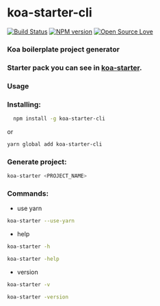 # koa-starter-cli

[![Build Status](https://travis-ci.org/VamOSGS/koa-starter-cli.svg?branch=master)](https://travis-ci.org/vamosgs/koa-starter-cli)
[![NPM version](https://badge.fury.io/js/koa-starter-cli.svg)](http://badge.fury.io/js/koa-starter-cli)
[![Open Source Love](https://badges.frapsoft.com/os/v1/open-source.svg?v=102)](https://github.com/ellerbrock/open-source-badge/)

### Koa boilerplate project generator

### Starter pack you can see in [koa-starter](https://github.com/VamOSGS/koa-starter).

### Usage

### Installing:

```bash
  npm install -g koa-starter-cli
```

or

```bash
yarn global add koa-starter-cli
```

### Generate project:

```bash
koa-starter <PROJECT_NAME>
```

### Commands:

* use yarn

```bash
koa-starter --use-yarn
```

* help

```bash
koa-starter -h
```

```bash
koa-starter -help
```

* version

```bash
koa-starter -v
```

```bash
koa-starter -version
```
